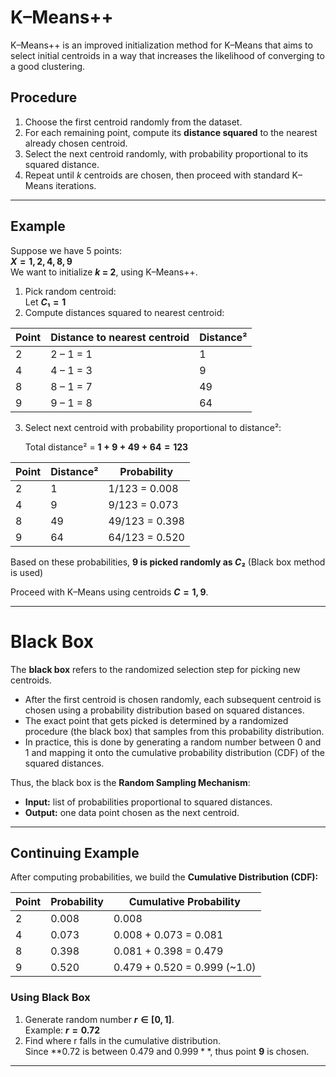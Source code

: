 # K–Means++

K–Means++ is an improved initialization method for K–Means that aims to select initial centroids in a way that increases the likelihood of converging to a good clustering.  

## Procedure
1. Choose the first centroid randomly from the dataset.  
2. For each remaining point, compute its **distance squared** to the nearest already chosen centroid.  
3. Select the next centroid randomly, with probability proportional to its squared distance.  
4. Repeat until *k* centroids are chosen, then proceed with standard K–Means iterations.  

---

## Example

Suppose we have 5 points:  
**$X = {1, 2, 4, 8, 9}$**  
We want to initialize **$k$ = 2**, using K–Means++.

1. Pick random centroid:  
   Let **$C₁ = 1$**
2. Compute distances squared to nearest centroid:

| Point | Distance to nearest centroid | Distance² |
|-------|-------------------------------|-----------|
| 2     | 2 – 1 = 1                     | 1         |
| 4     | 4 – 1 = 3                     | 9         |
| 8     | 8 – 1 = 7                     | 49        |
| 9     | 9 – 1 = 8                     | 64        |

3. Select next centroid with probability proportional to distance²:  

   Total distance² = **$1 + 9 + 49 + 64 = 123$**

| Point | Distance² | Probability |
|-------|-----------|-------------|
| 2     | 1         | 1/123 = 0.008 |
| 4     | 9         | 9/123 = 0.073 |
| 8     | 49        | 49/123 = 0.398 |
| 9     | 64        | 64/123 = 0.520 |

Based on these probabilities, **$9$ is picked randomly as $C₂$** (Black box method is used)

Proceed with K–Means using centroids **$C = {1, 9}$**.

---

# Black Box

The **black box** refers to the randomized selection step for picking new centroids.  

- After the first centroid is chosen randomly, each subsequent centroid is chosen using a probability distribution based on squared distances.  
- The exact point that gets picked is determined by a randomized procedure (the black box) that samples from this probability distribution.  
- In practice, this is done by generating a random number between 0 and 1 and mapping it onto the cumulative probability distribution (CDF) of the squared distances.  

Thus, the black box is the **Random Sampling Mechanism**:

- **Input:** list of probabilities proportional to squared distances.  
- **Output:** one data point chosen as the next centroid.  

---

## Continuing Example

After computing probabilities, we build the **Cumulative Distribution (CDF):**

| Point | Probability | Cumulative Probability |
|-------|-------------|-------------------------|
| 2     | 0.008       | 0.008                   |
| 4     | 0.073       | 0.008 + 0.073 = 0.081  |
| 8     | 0.398       | 0.081 + 0.398 = 0.479  |
| 9     | 0.520       | 0.479 + 0.520 = 0.999 (~1.0) |

### Using Black Box
1. Generate random number **$r ∈ [0, 1]$**.  
   Example: **$r = 0.72$**  
2. Find where r falls in the cumulative distribution.  
   Since **$0.72$ is between $0.479$ and $0.999**$, thus point **9** is chosen.  

---
